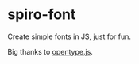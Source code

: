 # spiro-font
Create simple fonts in JS, just for fun.

Big thanks to [opentype.js](https://github.com/staff-code/opentype.js#readme).

